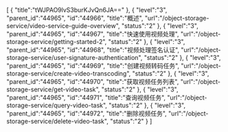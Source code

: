 [
	{
		"title":"tWJPAO9lvS3burKJvQn6JA=="
	},
	{
		"level":"3",
		"parent_id":"44965",
		"id":"44966",
		"title":"概述",
		"url":"/object-storage-service/video-service-guide-overview",
		"status":"2"
	},
	{
		"level":"3",
		"parent_id":"44965",
		"id":"44967",
		"title":"快速使用视频处理",
		"url":"/object-storage-service/getting-started-2",
		"status":"2"
	},
	{
		"level":"3",
		"parent_id":"44965",
		"id":"44968",
		"title":"视频处理签名认证",
		"url":"/object-storage-service/user-signature-authentication",
		"status":"2"
	},
	{
		"level":"3",
		"parent_id":"44965",
		"id":"44969",
		"title":"创建视频转码任务",
		"url":"/object-storage-service/create-video-transcoding",
		"status":"2"
	},
	{
		"level":"3",
		"parent_id":"44965",
		"id":"44970",
		"title":"获取视频任务列表",
		"url":"/object-storage-service/get-video-task",
		"status":"2"
	},
	{
		"level":"3",
		"parent_id":"44965",
		"id":"44971",
		"title":"查询视频任务",
		"url":"/object-storage-service/query-video-task",
		"status":"2"
	},
	{
		"level":"3",
		"parent_id":"44965",
		"id":"44972",
		"title":"删除视频任务",
		"url":"/object-storage-service/delete-video-task",
		"status":"2"
	}
]